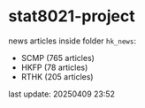 # stat8021-project

news articles inside folder `hk_news`:
- SCMP (765 articles)
- HKFP (78 articles)
- RTHK (205 articles)

last update: 20250409 23:52